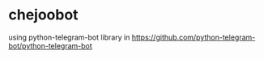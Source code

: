 # chejoobot
using python-telegram-bot library in https://github.com/python-telegram-bot/python-telegram-bot

